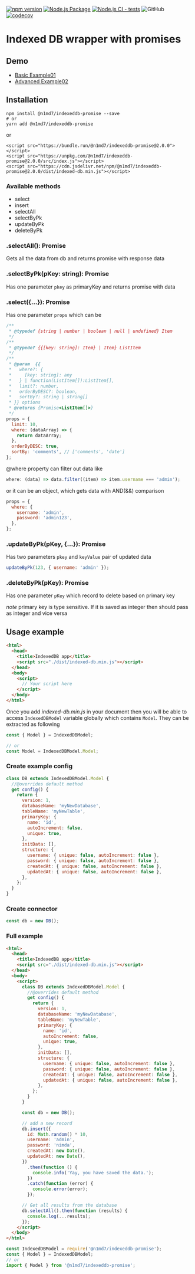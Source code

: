 [![npm version](https://badge.fury.io/js/@n1md7%2Findexeddb-promise.svg)](https://badge.fury.io/js/@n1md7%2Findexeddb-promise)
[![Node.js Package](https://github.com/n1md7/indexeddb-promise/actions/workflows/npm-publish.yml/badge.svg)](https://github.com/n1md7/indexeddb-promise/actions/workflows/npm-publish.yml)
[![Node.js CI - tests](https://github.com/n1md7/indexeddb-promise/actions/workflows/node.js.yml/badge.svg)](https://github.com/n1md7/indexeddb-promise/actions/workflows/node.js.yml)
![GitHub](https://img.shields.io/github/license/n1md7/indexeddb-promise)
[![codecov](https://codecov.io/gh/n1md7/indexeddb-promise/branch/master/graph/badge.svg?token=Q5OJ22Q3LK)](https://codecov.io/gh/n1md7/indexeddb-promise)

# Indexed DB wrapper with promises

## Demo

- [Basic Example01](https://n1md7.github.io/indexeddb-promise/examples/Example01.html)
- [Advanced Example02](https://n1md7.github.io/indexeddb-promise/examples/Example02.html)

## Installation

```shell script
npm install @n1md7/indexeddb-promise --save
# or
yarn add @n1md7/indexeddb-promise
```

or

```shell script
<script src="https://bundle.run/@n1md7/indexeddb-promise@2.0.0"></script>
<script src="https://unpkg.com/@n1md7/indexeddb-promise@2.0.0/src/index.js"></script>
<script src="https://cdn.jsdelivr.net/npm/@n1md7/indexeddb-promise@2.0.0/dist/indexed-db.min.js"></script>
```

### Available methods

- select
- insert
- selectAll
- selectByPk
- updateByPk
- deleteByPk

### .selectAll(): Promise

Gets all the data from db and returns promise with response data

### .selectByPk(pKey: string): Promise

Has one parameter `pkey` as primaryKey and returns promise with data

### .select({...}): Promise

Has one parameter `props` which can be

```javascript
/**
 * @typedef {string | number | boolean | null | undefined} Item
 */
/**
 * @typedef {{[key: string]: Item} | Item} ListItem
 */
/**
 * @param  {{
 *   where?: {
 *     [key: string]: any
 *   } | function(ListItem[]):ListItem[],
 *   limit?: number,
 *   orderByDESC?: boolean,
 *   sortBy?: string | string[]
 * }} options
 * @returns {Promise<ListItem[]>}
 */
props = {
  limit: 10,
  where: (dataArray) => {
    return dataArray;
  },
  orderByDESC: true,
  sortBy: 'comments', // ['comments', 'date']
};
```

@where property can filter out data like

```javascript
where: (data) => data.filter((item) => item.username === 'admin');
```

or it can be an object, which gets data with AND(&&) comparison

```javascript
props = {
  where: {
    username: 'admin',
    password: 'admin123',
  },
};
```

### .updateByPk(pKey, {...}): Promise

Has two parameters `pkey` and `keyValue` pair of updated data

```javascript
updateByPk(123, { username: 'admin' });
```

### .deleteByPk(pKey): Promise

Has one parameter `pKey` which record to delete based on primary key

_note_ primary key is type sensitive. If it is saved as integer then should pass as integer and vice versa

## Usage example

```html
<html>
  <head>
    <title>IndexedDB app</title>
    <script src="./dist/indexed-db.min.js"></script>
  </head>
  <body>
    <script>
      // Your script here
    </script>
  </body>
</html>
```

Once you add _indexed-db.min.js_ in your document then you will be able to access
`IndexedDBModel` variable globally which contains `Model`. They can be extracted as following

```javascript
const { Model } = IndexedDBModel;

// or
const Model = IndexedDBModel.Model;
```

### Create example config

```javascript
class DB extends IndexedDBModel.Model {
  //@overrides default method
  get config() {
    return {
      version: 1,
      databaseName: 'myNewDatabase',
      tableName: 'myNewTable',
      primaryKey: {
        name: 'id',
        autoIncrement: false,
        unique: true,
      },
      initData: [],
      structure: {
        username: { unique: false, autoIncrement: false },
        password: { unique: false, autoIncrement: false },
        createdAt: { unique: false, autoIncrement: false },
        updatedAt: { unique: false, autoIncrement: false },
      },
    };
  }
}
```

### Create connector

```javascript
const db = new DB();
```

### Full example

```html
<html>
  <head>
    <title>IndexedDB app</title>
    <script src="./dist/indexed-db.min.js"></script>
  </head>
  <body>
    <script>
      class DB extends IndexedDBModel.Model {
        //@overrides default method
        get config() {
          return {
            version: 1,
            databaseName: 'myNewDatabase',
            tableName: 'myNewTable',
            primaryKey: {
              name: 'id',
              autoIncrement: false,
              unique: true,
            },
            initData: [],
            structure: {
              username: { unique: false, autoIncrement: false },
              password: { unique: false, autoIncrement: false },
              createdAt: { unique: false, autoIncrement: false },
              updatedAt: { unique: false, autoIncrement: false },
            },
          };
        }
      }

      const db = new DB();

      // add a new record
      db.insert({
        id: Math.random() * 10,
        username: 'admin',
        password: 'nimda',
        createdAt: new Date(),
        updatedAt: new Date(),
      })
        .then(function () {
          console.info('Yay, you have saved the data.');
        })
        .catch(function (error) {
          console.error(error);
        });

      // Get all results from the database
      db.selectAll().then(function (results) {
        console.log(...results);
      });
    </script>
  </body>
</html>
```

```javascript
const IndexedDBModel = require('@n1md7/indexeddb-promise');
const { Model } = IndexedDBModel;
// or
import { Model } from '@n1md7/indexeddb-promise';
```
